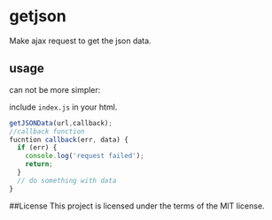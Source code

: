 # getjson
Make ajax request to get the json data.

## usage
can not be more simpler:

include ```index.js``` in your html.

```javascript
getJSONData(url,callback);
//callback function 
fucntion callback(err, data) {
  if (err) {
    console.log('request failed');
    return;
  }
  // do something with data
}
```
##License
This project is licensed under the terms of the MIT license.

